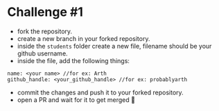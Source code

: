# Challenge #1
- fork the repository.
- create a new branch in your forked repository.
- inside the `students` folder create a new file, filename should be your github username.
- inside the file, add the following things:
```
name: <your name> //for ex: Arth
github_handle: <your_github_handle> //for ex: probablyarth
```
- commit the changes and push it to your forked repository.
- open a PR and wait for it to get merged 🥳
